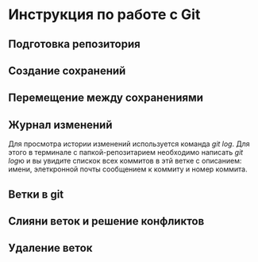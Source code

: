 # Инструкция по работе с Git
## Подготовка репозитория 
## Создание сохранений
## Перемещение между сохранениями
## Журнал изменений
Для просмотра истории изменений используется команда *git log*. Для этого в терминале с папкой-репозитарием необходимо написать *git log*ю и вы увидите спискок всех коммитов в этй ветке с описанием: имени, элеткронной почты сообщением к коммиту и номер коммита.
## Ветки в git
## Слияни веток и решение конфликтов
## Удаление веток